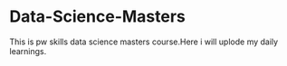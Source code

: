 # Data-Science-Masters
This is pw skills data science masters course.Here i will uplode my daily learnings.

